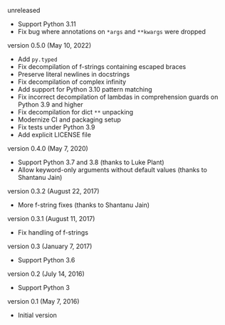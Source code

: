 unreleased
- Support Python 3.11
- Fix bug where annotations on `*args` and `**kwargs` were dropped

version 0.5.0 (May 10, 2022)
- Add `py.typed`
- Fix decompilation of f-strings containing escaped braces
- Preserve literal newlines in docstrings
- Fix decompilation of complex infinity
- Add support for Python 3.10 pattern matching
- Fix incorrect decompilation of lambdas in comprehension guards on Python 3.9 and higher
- Fix decompilation for dict `**` unpacking
- Modernize CI and packaging setup
- Fix tests under Python 3.9
- Add explicit LICENSE file

version 0.4.0 (May 7, 2020)
- Support Python 3.7 and 3.8 (thanks to Luke Plant)
- Allow keyword-only arguments without default values (thanks to Shantanu Jain)

version 0.3.2 (August 22, 2017)
- More f-string fixes (thanks to Shantanu Jain)

version 0.3.1 (August 11, 2017)
- Fix handling of f-strings

version 0.3 (January 7, 2017)
- Support Python 3.6

version 0.2 (July 14, 2016)
- Support Python 3

version 0.1 (May 7, 2016)
- Initial version
